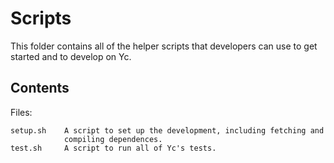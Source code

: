 # Scripts

This folder contains all of the helper scripts that developers can use to get
started and to develop on Yc.

## Contents

Files:

	setup.sh    A script to set up the development, including fetching and
	            compiling dependences.
	test.sh     A script to run all of Yc's tests.
